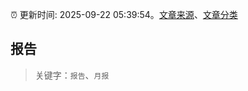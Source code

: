 :alarm_clock: 更新时间: 2025-09-22 05:39:54。[文章来源](/README.md)、[文章分类](/TAGS.md)

## 报告


> 关键字：`报告`、`月报`



